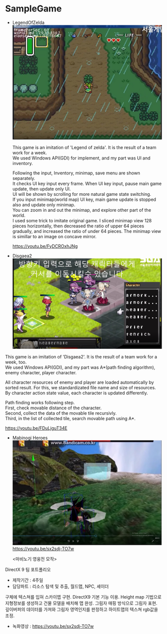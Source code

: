 # SampleGame

* LegendOfZelda
![Legend of zelda](./LegendOfZelda/PlayScreenshot.jpg)  
  
  This game is an imitation of 'Legend of zelda'. It is the result of a team work for a week.  
  We used Windows API(GDI) for implement, and my part was UI and inventory.  
  
  Following the input, Inventory, minimap, save menu are shown separately.  
  It checks UI key input every frame. When UI key input, pause main game update, then update only UI.  
  UI will be shown by scrolling for more natural game state switching.  
  If you input minimap(world map) UI key, main game update is stopped also and update only minimap.  
  You can zoom in and out the minimap, and explore other part of the world.  
  I used some trick to imitate original game. I sliced minimap view 128 pieces horizontally, then decreased the ratio of upper 64 pieces gradually, and increased the ratio of under 64 pieces. The minimap view is simillar to an image on concave mirror.  
  
  https://youtu.be/FyDCROxhJNg  
  
* Disgaea2  
 ![Disgaea2](./Disgaea2/PlayScreenshot.jpg)  
 
 This game is an imitation of 'Disgaea2'. It is the result of a team work for a week, too.  
 We used Windows API(GDI), and my part was A*(path finding algorithm), enemy character, player character.  
 
 All character resources of enemy and player are loaded automatically by sorted result. For this, we standardizated file name and size of resources.  
 By character action state value, each character is updated differently.  
 
 Path finding works following step.  
 First, check movable distance of the character.  
 Second, collect the data of the movable tile recursivly.  
 Third, in the list of collected tile, search movable path using A*.  
  
 https://youtu.be/FDuLjguT34E  
 
* Mabinogi Heroes  
 ![Mabinogi Heroes](./MabinogiHeroes/PlayScreenshot.jpg)  
   https://youtu.be/sx2sdj-TO7w
   
   <마비노기 영웅전 모작>

DirectX 9 팀 포트폴리오

- 제작기간 : 4주일
- 담당파트 : 리소스 탐색 및 추출, 월드맵, NPC, 셰이더

구체에 텍스쳐를 입혀 스카이맵 구현.
DirectX9 기본 기능 이용.
Height map 기법으로 지형정보를 생성하고 건물 모델을 배치해 맵 완성.
그림자 매핑 방식으로 그림자 표현.
깊이버퍼의 데이터를 가져와 그림자 영역인지를 판정하고 하이트맵의 텍스쳐 rgb값을 조정.

- 녹화영상 : https://youtu.be/sx2sdj-TO7w
